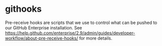 # githooks

Pre-receive hooks are scripts that we use to control what can be pushed to our GitHub Enterprise installation. See <https://help.github.com/enterprise/2.9/admin/guides/developer-workflow/about-pre-receive-hooks/> for more details.
